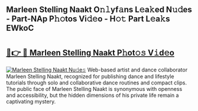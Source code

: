## Marleen Stelling Naakt O𝚗𝚕yf𝚊ns L𝚎a𝚔ed N𝚞𝚍es - Part-NAp P𝚑𝚘tos Vi𝚍𝚎o - H𝚘𝚝 Part L𝚎a𝚔s EWkoC

# <h2><a href="http://kf2v4b.oniu.top/?m=Marleen+Stelling+Naakt">🔗👉 🔴 Marleen Stelling Naakt P𝚑ot𝚘𝚜 V𝚒d𝚎o</a></h2>

[![Marleen Stelling Naakt Nu𝚍e𝚜](https://i.imgur.com/0qMVB7G.gif)](http://kf2v4b.oniu.top/?m=Marleen+Stelling+Naakt)
Web-based artist and dance collaborator Marleen Stelling Naakt, recognized for publishing dance and lifestyle tutorials through solo and collaborative dance routines and compact clips. The public face of Marleen Stelling Naakt is synonymous with openness and accessibility, but the hidden dimensions of his private life remain a captivating mystery.  
